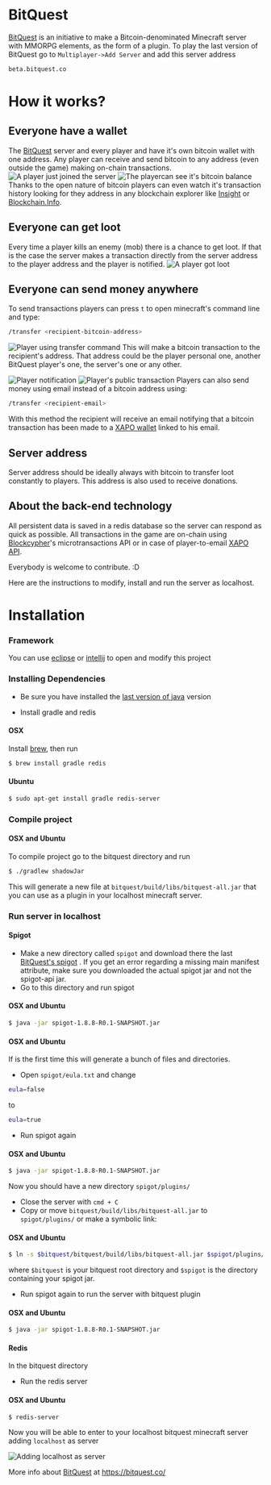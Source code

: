 # BitQuest

[BitQuest](http://bitquest.co/) is an initiative to make a Bitcoin-denominated Minecraft server with MMORPG elements, as the form of a plugin. To play the last version of BitQuest go to ```Multiplayer->Add Server``` and add this server address 
```sh
beta.bitquest.co
```


# How it works?
## Everyone have a wallet
The [BitQuest](https://bitquest.co/) server and every player and have it's own bitcoin wallet with one address. Any player can receive and send bitcoin to any address (even outside the game) making on-chain transactions.
![A player just joined the server](http://i.imgur.com/1A6wkaB.png)
![The playercan see it's bitcoin balance](http://i.imgur.com/5g5pBXB.png)
Thanks to the open nature of bitcoin players can even watch it's transaction history looking for they address in any blockchain explorer like [Insight](https://insight.bitpay.com/) or [Blockchain.Info](https://blockchain.info/).

## Everyone can get loot
Every time a player kills an enemy (mob) there is a chance to get loot. If that is the case the server makes a transaction directly from the server address to the player address and the player is notified.
![A player got loot](http://i.imgur.com/cxqXmt2.png)

## Everyone can send money anywhere
To send transactions players can press ```t``` to open minecraft's command line and type:
```sh
/transfer <recipient-bitcoin-address>
```
![Player using transfer command](http://i.imgur.com/Vlf9C1F.png)
This will make a bitcoin transaction to the recipient's address. That address could be the player personal one, another BitQuest player's one, the server's one or any other.

![Player notification](http://i.imgur.com/PHmomoS.png)
![Player's public transaction](http://i.imgur.com/JPO4AXt.png)
Players can also send money using email instead of a bitcoin address using:
```sh
/transfer <recipient-email>
```

With this method the recipient will receive an email notifying that a bitcoin transaction has been made to a [XAPO wallet](https://xapo.com/wallet/) linked to his email.

## Server address
Server address should be ideally always with bitcoin to transfer loot constantly to players. This address is also used to receive donations.

## About the back-end technology

All persistent data is saved in a redis database so the server can respond as quick as possible. 
All transactions in the game are on-chain using [Blockcypher](http://blockcypher.com/)'s microtransactions API or in case of player-to-email [XAPO API](http://docs.xapo.apiary.io/).

Everybody is welcome to contribute. :D

Here are the instructions to modify, install and run the server as localhost.

# Installation
### Framework
You can use [eclipse](https://eclipse.org/downloads/) or [intellij](https://www.jetbrains.com/idea/) to open and modify this project

### Installing Dependencies
- Be sure you have installed the [last version of java](http://www.java.com/en/download) version 

- Install gradle and redis

#### OSX
Install [brew](http://brew.sh/), then run
```sh
$ brew install gradle redis
```
#### Ubuntu
```sh
$ sudo apt-get install gradle redis-server
```


### Compile project
#### OSX and Ubuntu
To compile project go to the bitquest directory and run
```sh
$ ./gradlew shadowJar
````
This will generate a new file at ```bitquest/build/libs/bitquest-all.jar``` that you can use as a plugin in your localhost minecraft server.

### Run server in localhost
#### Spigot
- Make a new directory called ```spigot``` and download there the last [BitQuest's spigot](http://jenkins.bitquest.co/job/spigot/) . If you get an error regarding a missing main manifest attribute, make sure you downloaded the actual spigot jar and not the spigot-api jar.
- Go to this directory and run spigot
#### OSX and Ubuntu
```sh
$ java -jar spigot-1.8.8-R0.1-SNAPSHOT.jar
```
#### OSX and Ubuntu
If is the first time this will generate a bunch of files and directories.
- Open ```spigot/eula.txt``` and change 
```sh
eula=false
``` 
to
```sh
eula=true
```
- Run spigot again
#### OSX and Ubuntu
```sh
$ java -jar spigot-1.8.8-R0.1-SNAPSHOT.jar
```
Now you should have a new directory ```spigot/plugins/```
- Close the server with ```cmd + C```
- Copy or move ```bitquest/build/libs/bitquest-all.jar``` to ```spigot/plugins/``` or make a symbolic link:
#### OSX and  Ubuntu
```sh
$ ln -s $bitquest/bitquest/build/libs/bitquest-all.jar $spigot/plugins/bitquest-all.jar
```
where ```$bitquest``` is your bitquest root directory and ```$spigot``` is the directory containing your spigot jar.
- Run spigot again to run the server with bitquest plugin
#### OSX and Ubuntu
```sh
$ java -jar spigot-1.8.8-R0.1-SNAPSHOT.jar
```

#### Redis
In the bitquest directory
- Run the redis server
#### OSX and Ubuntu
```sh
$ redis-server
```
Now you will be able to enter to your localhost bitquest minecraft server adding ```localhost``` as server

![Adding localhost as server](http://i.imgur.com/4ZPm0d9.png)


More info about [BitQuest](https://bitquest.co/) at
https://bitquest.co/
